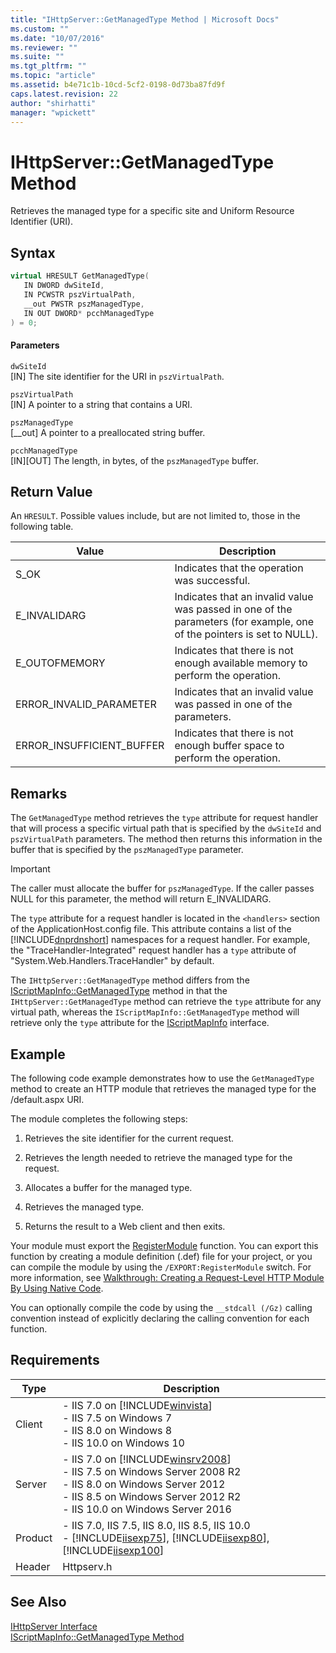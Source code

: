 ```yaml
---
title: "IHttpServer::GetManagedType Method | Microsoft Docs"
ms.custom: ""
ms.date: "10/07/2016"
ms.reviewer: ""
ms.suite: ""
ms.tgt_pltfrm: ""
ms.topic: "article"
ms.assetid: b4e71c1b-10cd-5cf2-0198-0d73ba87fd9f
caps.latest.revision: 22
author: "shirhatti"
manager: "wpickett"
---
```

# IHttpServer::GetManagedType Method
Retrieves the managed type for a specific site and Uniform Resource Identifier (URI).  
  
## Syntax  
  
```cpp  
virtual HRESULT GetManagedType(  
   IN DWORD dwSiteId,  
   IN PCWSTR pszVirtualPath,  
   __out PWSTR pszManagedType,  
   IN OUT DWORD* pcchManagedType  
) = 0;  
```  
  
#### Parameters  
 `dwSiteId`  
 [IN] The site identifier for the URI in `pszVirtualPath`.  
  
 `pszVirtualPath`  
 [IN] A pointer to a string that contains a URI.  
  
 `pszManagedType`  
 [__out] A pointer to a preallocated string buffer.  
  
 `pcchManagedType`  
 [IN][OUT] The length, in bytes, of the `pszManagedType` buffer.  
  
## Return Value  
 An `HRESULT`. Possible values include, but are not limited to, those in the following table.  
  
|Value|Description|  
|-----------|-----------------|  
|S_OK|Indicates that the operation was successful.|  
|E_INVALIDARG|Indicates that an invalid value was passed in one of the parameters (for example, one of the pointers is set to NULL).|  
|E_OUTOFMEMORY|Indicates that there is not enough available memory to perform the operation.|  
|ERROR_INVALID_PARAMETER|Indicates that an invalid value was passed in one of the parameters.|  
|ERROR_INSUFFICIENT_BUFFER|Indicates that there is not enough buffer space to perform the operation.|  
  
## Remarks  
 The `GetManagedType` method retrieves the `type` attribute for request handler that will process a specific virtual path that is specified by the `dwSiteId` and `pszVirtualPath` parameters. The method then returns this information in the buffer that is specified by the `pszManagedType` parameter.  
  
> [!IMPORTANT]
>  The caller must allocate the buffer for `pszManagedType`. If the caller passes NULL for this parameter, the method will return E_INVALIDARG.  
  
 The `type` attribute for a request handler is located in the `<handlers>` section of the ApplicationHost.config file. This attribute contains a list of the [!INCLUDE[dnprdnshort](../../wmi-provider/includes/dnprdnshort-md.md)] namespaces for a request handler. For example, the "TraceHandler-Integrated" request handler has a `type` attribute of "System.Web.Handlers.TraceHandler" by default.  
  
 The `IHttpServer::GetManagedType` method differs from the [IScriptMapInfo::GetManagedType](../../web-development-reference\native-code-api-reference/iscriptmapinfo-getmanagedtype-method.md) method in that the `IHttpServer::GetManagedType` method can retrieve the `type` attribute for any virtual path, whereas the `IScriptMapInfo::GetManagedType` method will retrieve only the `type` attribute for the [IScriptMapInfo](../../web-development-reference\native-code-api-reference/iscriptmapinfo-interface.md) interface.  
  
## Example  
 The following code example demonstrates how to use the `GetManagedType` method to create an HTTP module that retrieves the managed type for the /default.aspx URI.  
  
 The module completes the following steps:  
  
1.  Retrieves the site identifier for the current request.  
  
2.  Retrieves the length needed to retrieve the managed type for the request.  
  
3.  Allocates a buffer for the managed type.  
  
4.  Retrieves the managed type.  
  
5.  Returns the result to a Web client and then exits.  
  
<!-- TODO: review snippet reference  [!CODE [IHttpServerGetManagedType#1](IHttpServerGetManagedType#1)]  -->  
  
 Your module must export the [RegisterModule](../../web-development-reference\native-code-api-reference/pfn-registermodule-function.md) function. You can export this function by creating a module definition (.def) file for your project, or you can compile the module by using the `/EXPORT:RegisterModule` switch. For more information, see [Walkthrough: Creating a Request-Level HTTP Module By Using Native Code](../../web-development-reference\native-code-development-overview\walkthrough-creating-a-request-level-http-module-by-using-native-code.md).  
  
 You can optionally compile the code by using the `__stdcall (/Gz)` calling convention instead of explicitly declaring the calling convention for each function.  
  
## Requirements  
  
|Type|Description|  
|----------|-----------------|  
|Client|-   IIS 7.0 on [!INCLUDE[winvista](../../wmi-provider/includes/winvista-md.md)]<br />-   IIS 7.5 on Windows 7<br />-   IIS 8.0 on Windows 8<br />-   IIS 10.0 on Windows 10|  
|Server|-   IIS 7.0 on [!INCLUDE[winsrv2008](../../wmi-provider/includes/winsrv2008-md.md)]<br />-   IIS 7.5 on Windows Server 2008 R2<br />-   IIS 8.0 on Windows Server 2012<br />-   IIS 8.5 on Windows Server 2012 R2<br />-   IIS 10.0 on Windows Server 2016|  
|Product|-   IIS 7.0, IIS 7.5, IIS 8.0, IIS 8.5, IIS 10.0<br />-   [!INCLUDE[iisexp75](../../web-development-reference/native-code-api-reference/includes/iisexp75-md.md)], [!INCLUDE[iisexp80](../../web-development-reference/native-code-api-reference/includes/iisexp80-md.md)], [!INCLUDE[iisexp100](../../web-development-reference/native-code-api-reference/includes/iisexp100-md.md)]|  
|Header|Httpserv.h|  
  
## See Also  
 [IHttpServer Interface](../../web-development-reference\native-code-api-reference/ihttpserver-interface.md)   
 [IScriptMapInfo::GetManagedType Method](../../web-development-reference\native-code-api-reference/iscriptmapinfo-getmanagedtype-method.md)